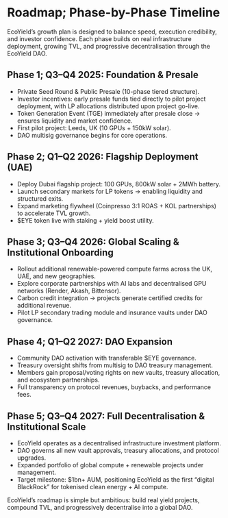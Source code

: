 # Roadmap; Phase-by-Phase Timeline

EcoYield’s growth plan is designed to balance speed, execution
credibility, and investor confidence. Each phase builds on real
infrastructure deployment, growing TVL, and progressive decentralisation
through the EcoYield DAO.

## Phase 1; Q3–Q4 2025: Foundation & Presale

- Private Seed Round & Public Presale (10-phase tiered structure).
- Investor incentives: early presale funds tied directly to pilot
project deployment, with LP allocations distributed upon project
go-live.
- Token Generation Event (TGE) immediately after presale close → ensures
liquidity and market confidence.
- First pilot project: Leeds, UK (10 GPUs + 150kW solar).
- DAO multisig governance begins for core operations.

## Phase 2; Q1–Q2 2026: Flagship Deployment (UAE)

- Deploy Dubai flagship project: 100 GPUs, 800kW solar + 2MWh
battery.
- Launch secondary markets for LP tokens → enabling liquidity and
structured exits.
- Expand marketing flywheel (Coinpresso 3:1 ROAS + KOL partnerships) to
accelerate TVL growth.
- $EYE token live with staking + yield boost utility.

## Phase 3; Q3–Q4 2026: Global Scaling & Institutional Onboarding

- Rollout additional renewable-powered compute farms across the UK,
UAE, and new geographies.
- Explore corporate partnerships with AI labs and decentralised GPU
networks (Render, Akash, Bittensor).
- Carbon credit integration → projects generate certified credits for
additional revenue.
- Pilot LP secondary trading module and insurance vaults under DAO
governance.

## Phase 4; Q1–Q2 2027: DAO Expansion

- Community DAO activation with transferable $EYE governance.
- Treasury oversight shifts from multisig to DAO treasury management.
- Members gain proposal/voting rights on new vaults, treasury
allocation, and ecosystem partnerships.
- Full transparency on protocol revenues, buybacks, and performance
fees.

## Phase 5; Q3–Q4 2027: Full Decentralisation & Institutional Scale

- EcoYield operates as a decentralised infrastructure investment
platform.
- DAO governs all new vault approvals, treasury allocations, and
protocol upgrades.
- Expanded portfolio of global compute + renewable projects under
management.
- Target milestone: $1bn+ AUM, positioning EcoYield as the first
“digital BlackRock” for tokenised clean energy + AI compute.

EcoYield’s roadmap is simple but ambitious: build real yield
projects, compound TVL, and progressively decentralise into a global
DAO.